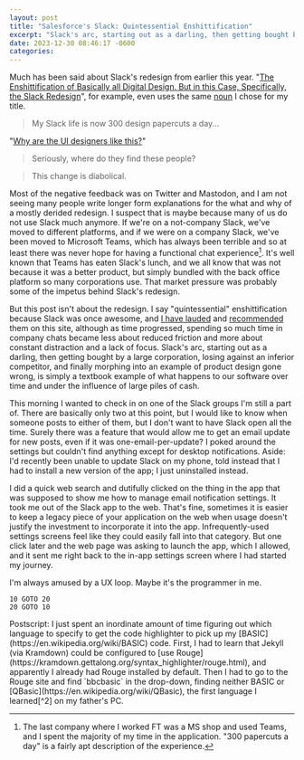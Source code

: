 ```yaml
---
layout: post
title: "Salesforce's Slack: Quintessential Enshittification"
excerpt: "Slack's arc, starting out as a darling, then getting bought by a large corporation, losing against an inferior competitor, and finally morphing into an example of product design gone wrong, is simply a textbook example of what happens to our software over time and under the influence of large piles of cash."
date: 2023-12-30 08:46:17 -0600
categories: 
---
```


Much has been said about Slack's redesign from earlier this year. "[The Enshittification of Basically all Digital Design. But in this Case, Specifically, the Slack Redesign](https://www.flagsmith.com/blog/the-enshittification-of-basically-all-digital-design-slack-redesign)", for example, even uses the same [noun](https://en.wikipedia.org/wiki/Enshittification "Enshittification - Wikipedia") I chose for my title.

> My Slack life is now 300 design papercuts a day...

"[Why are the UI designers like this?](https://www.reddit.com/r/Slack/comments/16d7ylx/how_to_switch_back_to_old_slack_design/ "Why are the UI designers like this?")"

> Seriously, where do they find these people?

> This change is diabolical.

Most of the negative feedback was on Twitter and Mastodon, and I am not seeing many people write longer form explanations for the what and why of a mostly derided redesign. I suspect that is maybe because many of us do not use Slack much anymore. If we're on a not-company Slack, we've moved to different platforms, and if we were on a company Slack, we've been moved to Microsoft Teams, which has always been terrible and so at least there was never hope for having a functional chat experience[^1]. It's well known that Teams has eaten Slack's lunch, and we all know that was not because it was a better product, but simply bundled with the back office platform so many corporations use. That market pressure was probably some of the impetus behind Slack's redesign.

But this post isn't about the redesign. I say "quintessential" enshittification because Slack was once awesome, and [I have lauded](/2014/02/12/thanks-for-ruining-the-internet/) and [recommended](/2018/04/06/where-do-you-go-when-facebook-is-gone/) them on this site, although as time progressed, spending so much time in company chats became less about reduced friction and more about constant distraction and a lack of focus. Slack's arc, starting out as a darling, then getting bought by a large corporation, losing against an inferior competitor, and finally morphing into an example of product design gone wrong, is simply a textbook example of what happens to our software over time and under the influence of large piles of cash.

This morning I wanted to check in on one of the Slack groups I'm still a part of. There are basically only two at this point, but I would like to know when someone posts to either of them, but I don't want to have Slack open all the time. Surely there was a feature that would allow me to get an email update for new posts, even if it was one-email-per-update? I poked around the settings but couldn't find anything except for desktop notifications. Aside: I'd recently been unable to update Slack on my phone, told instead that I had to install a new version of the app; I just uninstalled instead.

I did a quick web search and dutifully clicked on the thing in the app that was supposed to show me how to manage email notification settings. It took me out of the Slack app to the web. That's fine, sometimes it is easier to keep a legacy piece of your application on the web when usage doesn't justify the investment to incorporate it into the app. Infrequently-used settings screens feel like they could easily fall into that category. But one click later and the web page was asking to launch the app, which I allowed, and it sent me right back to the in-app settings screen where I had started my journey.

I'm always amused by a UX loop. Maybe it's the programmer in me.

```bbcbasic
10 GOTO 20
20 GOTO 10
```

<p class="postscript" markdown="1">Postscript: I just spent an inordinate amount of time figuring out which language to specify to get the code highlighter to pick up my [BASIC](https://en.wikipedia.org/wiki/BASIC) code. First, I had to learn that Jekyll (via Kramdown) could be configured to [use Rouge](https://kramdown.gettalong.org/syntax_highlighter/rouge.html), and apparently I already had Rouge installed by default. Then I had to go to the Rouge site and find `bbcbasic` in the drop-down, finding neither BASIC or [QBasic](https://en.wikipedia.org/wiki/QBasic), the first language I learned[^2] on my father's PC.</p>

[^1]: The last company where I worked FT was a MS shop and used Teams, and I spent the majority of my time in the application. "300 papercuts a day" is a fairly apt description of the experience.

[^2]: Now, having visited the QBasic Wikipedia page for the first time, I have learned that I was doing it wrong: "Line numbers, a concept often associated with BASIC, are supported for compatibility, but are not considered good form, having been replaced by descriptive line labels."
